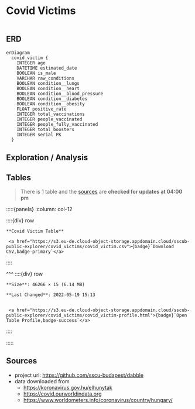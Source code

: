 # Covid Victims

```{include} ../homes/covid_victims.md
```

## ERD

```{mermaid}
erDiagram
  covid_victim {    
    INTEGER age      
    DATETIME estimated_date      
    BOOLEAN is_male      
    VARCHAR raw_conditions      
    BOOLEAN condition__lungs      
    BOOLEAN condition__heart      
    BOOLEAN condition__blood_pressure      
    BOOLEAN condition__diabetes      
    BOOLEAN condition__obesity      
    FLOAT positive_rate      
    INTEGER total_vaccinations      
    INTEGER people_vaccinated      
    INTEGER people_fully_vaccinated      
    INTEGER total_boosters      
    INTEGER serial PK 
  }
```


## Exploration / Analysis



## Tables

> There is 1 table and the [sources](#sources) are **checked for updates at 04:00 pm** 




:::::{panels} :column: col-12

::::{div} row

```{div} col-9
**Covid Victim Table**
```

```{div} col-3
 <a href="https://s3.eu-de.cloud-object-storage.appdomain.cloud/sscub-public-explorer/covid_victims/covid_victim.csv">{badge}`Download CSV,badge-primary`</a>
```
::::

^^^
::::{div} row

```{div} col-4
**Size**: 46266 × 15 (6.14 MB)
```

```{div} col-5
**Last Changed**: 2022-05-19 15:13
```

```{div} col-3

 <a href="https://s3.eu-de.cloud-object-storage.appdomain.cloud/sscub-public-explorer/covid_victims/covid_victim-profile.html">{badge}`Open Table Profile,badge-success`</a>

```

::::

:::::




## Sources

- project url: https://github.com/sscu-budapest/dabble
- data downloaded from
  - https://koronavirus.gov.hu/elhunytak
  - https://covid.ourworldindata.org
  - https://www.worldometers.info/coronavirus/country/hungary/

